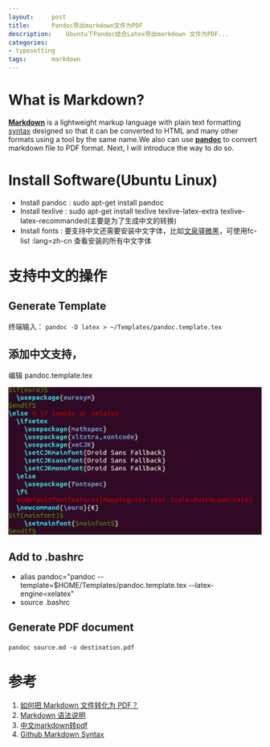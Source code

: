 ```yaml
---
layout:		post
title:		Pandoc导出markdown文件为PDF
description:	Ubuntu下Pandoc结合Latex导出markdown 文件为PDF...
categories:
- typesetting
tags:       markdown
---
```


# What is Markdown?
**[Markdown](https://en.wikipedia.org/wiki/Markdown)** is a lightweight markup language with plain text formatting [syntax](http://wowubuntu.com/markdown/) designed so that it can be converted to HTML and many 
other formats using a tool by the same name.We also can use **[pandoc](http://pandoc.org/)** to convert markdown file to PDF format. Next, I will introduce 
the way to do so.

# Install Software(Ubuntu Linux)
- Install pandoc : sudo apt-get install pandoc
- Install texlive : sudo apt-get install texlive texlive-latex-extra texlive-latex-recommanded(主要是为了生成中文的转换)
- Install fonts : 要支持中文还需要安装中文字体，比如[文泉驿微黑](http://www.bkjia.com/xtzh/760729.html)，可使用fc-list :lang=zh-cn 查看安装的所有中文字体

# 支持中文的操作

## Generate Template
终端输入：
`pandoc -D latex > ~/Templates/pandoc.template.tex
`

## 添加中文支持，
编辑 pandoc.template.tex

![template](/images/2015-12-23-001.png)

## Add to .bashrc
 - alias pandoc="pandoc --template=$HOME/Templates/pandoc.template.tex --latex-engine=xelatex" 
 - source .bashrc

## Generate PDF document
`pandoc source.md -o destination.pdf
`

# 参考
1. [如何把 Markdown 文件转化为 PDF？](http://www.zhihu.com/question/20849824)
2. [Markdown 语法说明](http://wowubuntu.com/markdown/)
3. [中文markdown转pdf](http://jiangfeng.org/notes/2013/04/19/markdown-with-pdf.html)
4. [Github Markdown Syntax](https://guides.github.com/features/mastering-markdown/#examples)







